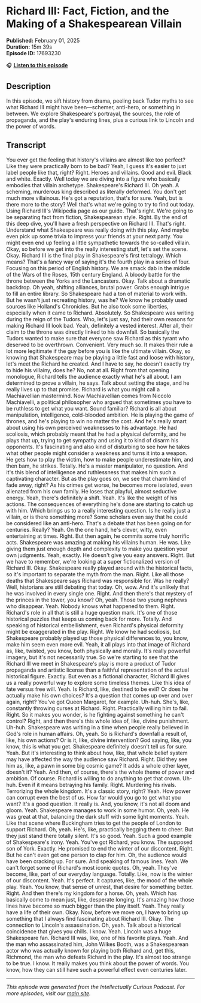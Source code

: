 # Richard III: Fact, Fiction, and the Making of a Shakespearean Villain

**Published:** February 01, 2025  
**Duration:** 15m 39s  
**Episode ID:** 17693230

🎧 **[Listen to this episode](https://intellectuallycurious.buzzsprout.com/2529712/episodes/17693230-richard-iii-fact-fiction-and-the-making-of-a-shakespearean-villain)**

## Description

In this episode, we sift history from drama, peeling back Tudor myths to see what Richard III might have been—schemer, anti-hero, or something in between. We explore Shakespeare's portrayal, the sources, the role of propaganda, and the play's enduring lines, plus a curious link to Lincoln and the power of words.

## Transcript

You ever get the feeling that history's villains are almost like too perfect? Like they were practically born to be bad? Yeah, I guess it's easier to just label people like that, right? Right. Heroes and villains. Good and evil. Black and white. Exactly. Well today we are diving into a figure who basically embodies that villain archetype. Shakespeare's Richard III. Oh yeah. A scheming, murderous king described as literally deformed. You don't get much more villainous. He's got a reputation, that's for sure. Yeah, but is there more to the story? Well that's what we're going to try to find out today. Using Richard III's Wikipedia page as our guide. That's right. We're going to be separating fact from fiction, Shakespearean style. Right. By the end of this deep dive, you'll have a fresh perspective on Richard III. That's right. Understand what Shakespeare was really doing with this play. And maybe even pick up some trivia to impress your friends at your next party. You might even end up feeling a little sympathetic towards the so-called villain. Okay, so before we get into the really interesting stuff, let's set the scene. Okay. Richard III is the final play in Shakespeare's first tetralogy. Which means? That's a fancy way of saying it's the fourth play in a series of four. Focusing on this period of English history. We are smack dab in the middle of the Wars of the Roses, 15th century England. A bloody battle for the throne between the Yorks and the Lancasters. Okay. Talk about a dramatic backdrop. Oh yeah, shifting alliances, brutal power. Grabs enough intrigue to fill an entire library. So Shakespeare had a ton of material to work with. But he wasn't just recreating history, was he? We know he probably used sources like Holland's Chronicles. But he also took some liberties, especially when it came to Richard. Absolutely. So Shakespeare was writing during the reign of the Tudors. Who, let's just say, had their own reasons for making Richard III look bad. Yeah, definitely a vested interest. After all, their claim to the throne was directly linked to his downfall. So basically the Tudors wanted to make sure that everyone saw Richard as this tyrant who deserved to be overthrown. Convenient. Very much so. It makes their rule a lot more legitimate if the guy before you is like the ultimate villain. Okay, so knowing that Shakespeare may be playing a little fast and loose with history, let's meet the Richard he created. And I have to say, he doesn't exactly try to hide his villainy, does he? No, not at all. Right from that opening monologue, Richard tells the audience exactly what he's all about. I am determined to prove a villain, he says. Talk about setting the stage, and he really lives up to that promise. Richard is what you might call a Machiavellian mastermind. Now Machiavellian comes from Niccolo Machiavelli, a political philosopher who argued that sometimes you have to be ruthless to get what you want. Sound familiar? Richard is all about manipulation, intelligence, cold-blooded ambition. He is playing the game of thrones, and he's playing to win no matter the cost. And he's really smart about using his own perceived weaknesses to his advantage. He had scoliosis, which probably meant that he had a physical deformity, and he plays that up, trying to get sympathy and using it to kind of disarm his opponents. It's fascinating and also kind of disturbing to see how he takes what other people might consider a weakness and turns it into a weapon. He gets how to play the victim, how to make people underestimate him, and then bam, he strikes. Totally. He's a master manipulator, no question. And it's this blend of intelligence and ruthlessness that makes him such a captivating character. But as the play goes on, we see that charm kind of fade away, right? As his crimes get worse, he becomes more isolated, even alienated from his own family. He loses that playful, almost seductive energy. Yeah, there's definitely a shift. Yeah. It's like the weight of his actions. The consequences of everything he's done are starting to catch up with him. Which brings us to a really interesting question. Is he really just a villain, or is there something more? Some scholars even say that he could be considered like an anti-hero. That's a debate that has been going on for centuries. Really? Yeah. On the one hand, he's clever, witty, even entertaining at times. Right. But then again, he commits some truly horrific acts. Shakespeare was amazing at making his villains human. He was. Like giving them just enough depth and complexity to make you question your own judgments. Yeah, exactly. He doesn't give you easy answers. Right. But we have to remember, we're looking at a super fictionalized version of Richard III. Okay. Shakespeare really played around with the historical facts, so it's important to separate the myth from the man. Right. Like all those deaths that Shakespeare says Richard was responsible for. Was he really? Well, historians are still debating that today. Oh, wow. And it's unlikely that he was involved in every single one. Right. And then there's that mystery of the princes in the tower, you know? Oh, yeah. Those two young nephews who disappear. Yeah. Nobody knows what happened to them. Right. Richard's role in all that is still a huge question mark. It's one of those historical puzzles that keeps us coming back for more. Totally. And speaking of historical embellishment, even Richard's physical deformity might be exaggerated in the play. Right. We know he had scoliosis, but Shakespeare probably played up those physical differences to, you know, make him seem even more evil. Yeah, it all plays into that image of Richard as, like, twisted, you know, both physically and morally. It's really powerful imagery, but it's not necessarily true. So we're starting to see that the Richard III we meet in Shakespeare's play is more a product of Tudor propaganda and artistic license than a faithful representation of the actual historical figure. Exactly. But even as a fictional character, Richard III gives us a really powerful way to explore some timeless themes. Like this idea of fate versus free will. Yeah. Is Richard, like, destined to be evil? Or does he actually make his own choices? It's a question that comes up over and over again, right? You've got Queen Margaret, for example. Uh-huh. She's, like, constantly throwing curses at Richard. Right. Practically willing him to fail. Right. So it makes you wonder, is he fighting against something he can't control? Right, and then there's this whole idea of, like, divine punishment. Uh-huh. Shakespeare was writing in a time when people really believed in God's role in human affairs. Oh, yeah. So is Richard's downfall a result of, like, his own actions? Or is it, like, divine intervention? God saying, like, you know, this is what you get. Shakespeare definitely doesn't tell us for sure. Yeah. But it's interesting to think about how, like, that whole belief system may have affected the way the audience saw Richard. Right. Did they see him as, like, a pawn in some big cosmic game? It adds a whole other layer, doesn't it? Yeah. And then, of course, there's the whole theme of power and ambition. Of course. Richard is willing to do anything to get that crown. Uh-huh. Even if it means betraying his family. Right. Murdering his rivals. Terrorizing the whole kingdom. It's a classic story, right? Yeah. How power can corrupt even the best of us. How far would you go to get what you want? It's a good question. It really is. And, you know, it's not all doom and gloom. Yeah. Shakespeare manages to work in some humor. Oh, yeah. He was great at that, balancing the dark stuff with some light moments. Yeah. Like that scene where Buckingham tries to get the people of London to support Richard. Oh, yeah. He's, like, practically begging them to cheer. But they just stand there totally silent. It's so good. Yeah. Such a good example of Shakespeare's irony. Yeah. You've got Richard, you know. The supposed son of York. Exactly. He promised to end the winter of our discontent. Right. But he can't even get one person to clap for him. Oh, the audience would have been cracking up. For sure. And speaking of famous lines. Yeah. We can't forget some of Richard's most iconic quotes. Oh, yeah. They've become, like, part of our everyday language. Totally. Like, now is the winter of our discontent. Yeah. It's perfect. It captures, like, the mood of the whole play. Yeah. You know, that sense of unrest, that desire for something better. Right. And then there's my kingdom for a horse. Oh, yeah. Which has basically come to mean just, like, desperate longing. It's amazing how those lines have become so much bigger than the play itself. Yeah. They really have a life of their own. Okay. Now, before we move on, I have to bring up something that I always find fascinating about Richard III. Okay. The connection to Lincoln's assassination. Oh, yeah. Talk about a historical coincidence that gives you chills. I know. Yeah. Lincoln was a huge Shakespeare fan. Richard III was, like, one of his favorite plays. Yeah. And the man who assassinated him, John Wilkes Booth, was a Shakespearean actor who was actually known for playing both Richard and, get this, Richmond, the man who defeats Richard in the play. It's almost too strange to be true. I know. It really makes you think about the power of words. You know, how they can still have such a powerful effect even centuries later.

---
*This episode was generated from the Intellectually Curious Podcast. For more episodes, visit our [main site](https://intellectuallycurious.buzzsprout.com).*
